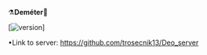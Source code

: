 ⚗️<b>Deméter</b>🌿

[![version](https://img.shields.io/badge/Done-10%25-orange)]

•Link to server: https://github.com/trosecnik13/Deo_server
